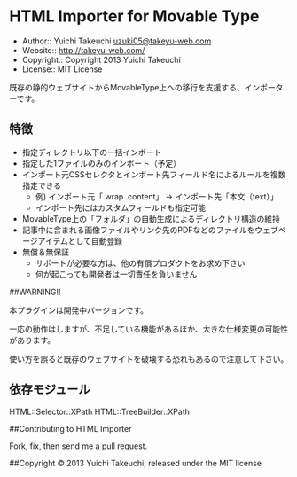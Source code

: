 HTML Importer for Movable Type
===========

* Author:: Yuichi Takeuchi <uzuki05@takeyu-web.com>
* Website:: http://takeyu-web.com/
* Copyright:: Copyright 2013 Yuichi Takeuchi
* License:: MIT License

既存の静的ウェブサイトからMovableType上への移行を支援する、インポーターです。

## 特徴

* 指定ディレクトリ以下の一括インポート
* 指定した1ファイルのみのインポート（予定）
* インポート元CSSセレクタとインポート先フィールド名によるルールを複数指定できる
  * 例) インポート元「.wrap .content」 → インポート先「本文（text）」
  * インポート先にはカスタムフィールドも指定可能
* MovableType上の「フォルダ」の自動生成によるディレクトリ構造の維持
* 記事中に含まれる画像ファイルやリンク先のPDFなどのファイルをウェブページアイテムとして自動登録
* 無償＆無保証
  * サポートが必要な方は、他の有償プロダクトをお求め下さい
  * 何が起こっても開発者は一切責任を負いません

##WARNING!!

本プラグインは開発中バージョンです。

一応の動作はしますが、不足している機能があるほか、大きな仕様変更の可能性があります。

使い方を誤ると既存のウェブサイトを破壊する恐れもあるので注意して下さい。


## 依存モジュール

  HTML::Selector::XPath 
  HTML::TreeBuilder::XPath


##Contributing to HTML Importer

Fork, fix, then send me a pull request.

##Copyright
© 2013 Yuichi Takeuchi, released under the MIT license
